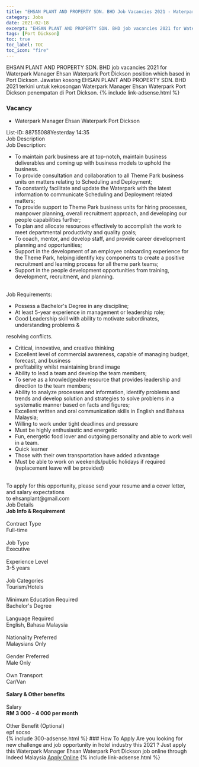 ```yaml
---
title: "EHSAN PLANT AND PROPERTY SDN. BHD Job Vacancies 2021 - Waterpark Manager Ehsan Waterpark Port Dickson" 
category: Jobs 
date: 2021-02-18 
excerpt: "EHSAN PLANT AND PROPERTY SDN. BHD job vacancies 2021 for Waterpark Manager Ehsan Waterpark Port Dickson position which based in Port Dickson. Jawatan kosong EHSAN PLANT AND PROPERTY SDN. BHD 2021 terkini untuk kekosongan Waterpark Manager Ehsan Waterpark Port Dickson penempatan di Port Dickson" 
tags: [Port Dickson] 
toc: true 
toc_label: TOC 
toc_icon: "fire" 
--- 
```


EHSAN PLANT AND PROPERTY SDN. BHD job vacancies 2021 for Waterpark Manager Ehsan Waterpark Port Dickson position which based in Port Dickson. Jawatan kosong EHSAN PLANT AND PROPERTY SDN. BHD 2021 terkini untuk kekosongan Waterpark Manager Ehsan Waterpark Port Dickson penempatan di Port Dickson. 
{% include link-adsense.html %} 
### Vacancy 
- Waterpark Manager Ehsan Waterpark Port Dickson 
<div><p></p><div><div>List-ID: 88755088Yesterday 14:35</div>
<div><div>Job Description</div><div></div><div>
Job Description:<br>
<ul><li>To maintain park business are at top-notch, maintain business deliverables and coming up with business models to uphold the business.</li><li>To provide consultation and collaboration to all Theme Park business units on matters relating to Scheduling and Deployment;</li><li>To constantly facilitate and update the Waterpark with the latest information to communicate Scheduling and Deployment related matters;</li><li>To provide support to Theme Park business units for hiring processes, manpower planning, overall recruitment approach, and developing our people capabilities further;</li><li>To plan and allocate resources effectively to accomplish the work to meet departmental productivity and quality goals;</li><li>To coach, mentor, and develop staff, and provide career development planning and opportunities;</li><li>Support in the development of an employee onboarding experience for the Theme Park, helping identify key components to create a positive recruitment and learning process for all theme park teams;</li><li>Support in the people development opportunities from training, development, recruitment, and planning.</li></ul><br>
Job Requirements:<br>
<ul><li>Possess a Bachelor's Degree in any discipline;</li><li>At least 5-year experience in management or leadership role;</li><li>Good Leadership skill with ability to motivate subordinates, understanding problems &amp;</li></ul>
resolving conflicts.<br>
<ul><li>Critical, innovative, and creative thinking</li><li>Excellent level of commercial awareness, capable of managing budget, forecast, and business</li><li>profitability whilst maintaining brand image</li><li>Ability to lead a team and develop the team members;</li><li>To serve as a knowledgeable resource that provides leadership and direction to the team members;</li><li>Ability to analyze processes and information, identify problems and trends and develop solution and strategies to solve problems in a systematic manner based on facts and figures;</li><li>Excellent written and oral communication skills in English and Bahasa Malaysia;</li><li>Willing to work under tight deadlines and pressure</li><li>Must be highly enthusiastic and energetic</li><li>Fun, energetic food lover and outgoing personality and able to work well in a team.</li><li>Quick learner</li><li>Those with their own transportation have added advantage</li><li>Must be able to work on weekends/public holidays if required (replacement leave will be provided)</li></ul><br>
To apply for this opportunity, please send your resume and a cover letter, and salary expectations<br>
to ehsanplant@gmail.com</div><div>
Job Details</div><div><div><div><div><div><b>
Job Info &amp; Requirement</b></div></div><br>
</div><div><div><div>
Contract Type</div><div><div>
Full-time</div></div></div><br>
<div><div>
Job Type</div><div><div>
Executive</div></div></div><br>
<div><div>
Experience Level</div><div><div>
3-5 years</div></div></div><br>
<div><div>
Job Categories</div><div><div>
Tourism/Hotels</div></div></div><br>
<div><div>
Minimum Education Required</div><div><div>
Bachelor's Degree</div></div></div><br>
<div><div>
Language Required</div><div><div>
English, Bahasa Malaysia</div></div></div><br>
<div><div>
Nationality Preferred</div><div><div>
Malaysians Only</div></div></div><br>
<div><div>
Gender Preferred</div><div><div>
Male Only</div></div></div><br>
<div><div>
Own Transport</div><div><div>
Car/Van</div></div></div><br>
</div></div><div><div><div><div><b>
Salary &amp; Other benefits</b></div></div><br>
</div><div><div><div>
Salary</div><div><b>
RM 3 000 - 4 000 per month</b></div></div><br>
<div><div>
Other Benefit (Optional)</div><div><div>
epf socso</div></div></div></div></div></div></div></div></div> 
{% include 300-adsense.html %} 
### How To Apply 
Are you looking for new challenge and job opportunity in hotel industry this 2021 ?
Just apply this Waterpark Manager Ehsan Waterpark Port Dickson job online through Indeed Malaysia 
<a href="https://malaysia.indeed.com/viewjob?jk=3d541265770d1f75" class="btn btn--info" target="_blank" rel="nofollow noopenner">Apply Online</a> 
{% include link-adsense.html %} 